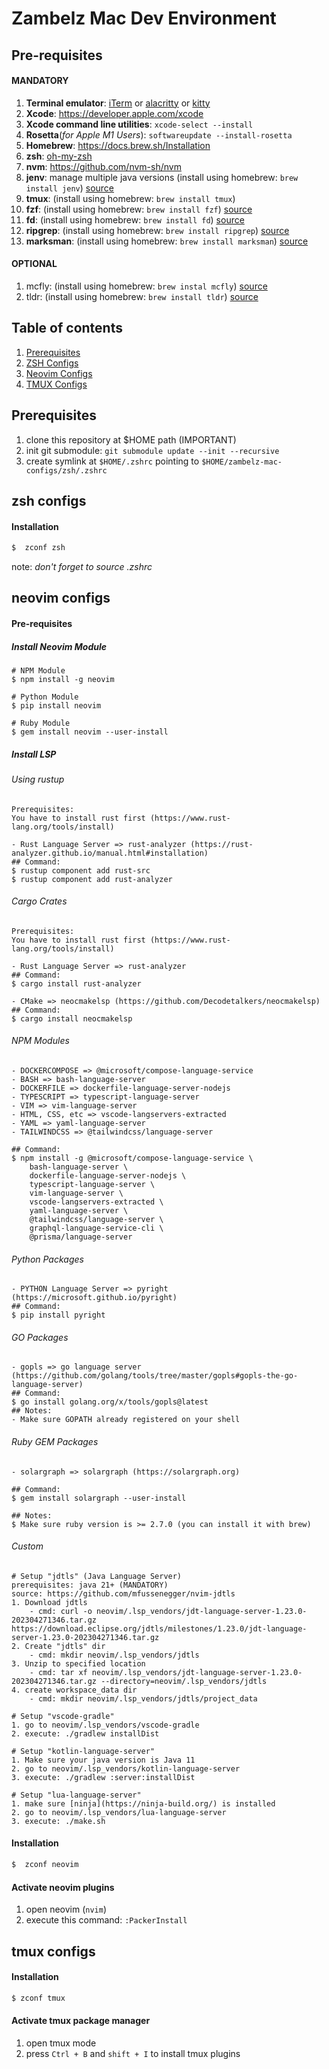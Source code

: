 # Zambelz Mac Dev Environment

## Pre-requisites
#### MANDATORY
1. **Terminal emulator**: [iTerm](https://iterm2.com) or [alacritty](https://github.com/alacritty/alacritty) or [kitty](https://github.com/kovidgoyal/kitty)
1. **Xcode**: https://developer.apple.com/xcode
1. **Xcode command line utilities**: `xcode-select --install`
1. **Rosetta**(*for Apple M1 Users*): `softwareupdate --install-rosetta`
1. **Homebrew**: https://docs.brew.sh/Installation
1. **zsh**: [oh-my-zsh](https://github.com/ohmyzsh/ohmyzsh)
1. **nvm**: https://github.com/nvm-sh/nvm
1. **jenv**: manage multiple java versions (install using homebrew: `brew install jenv`) [source](https://github.com/jenv/jenv)
1. **tmux**: (install using homebrew: `brew install tmux`)
1. **fzf**: (install using homebrew: `brew install fzf`) [source](https://github.com/junegunn/fzf)
1. **fd**: (install using homebrew: `brew install fd`) [source](https://github.com/sharkdp/fd)
1. **ripgrep**: (install using homebrew: `brew install ripgrep`) [source](https://github.com/BurntSushi/ripgrep)
1. **marksman**: (install using homebrew: `brew install marksman`) [source](https://github.com/artempyanykh/marksman)
#### OPTIONAL
1. mcfly: (install using homebrew: `brew instal mcfly`) [source](https://github.com/cantino/mcfly)
1. tldr: (install using homebrew: `brew install tldr`) [source](https://tldr.sh)

## Table of contents
1. [Prerequisites](#prerequisites)
1. [ZSH Configs](#zsh-configs)
1. [Neovim Configs](#neovim-configs)
1. [TMUX Configs](#tmux-configs)

## Prerequisites
1. clone this repository at $HOME path (IMPORTANT)
1. init git submodule: `git submodule update --init --recursive`
1. create symlink at `$HOME/.zshrc` pointing to `$HOME/zambelz-mac-configs/zsh/.zshrc`

## zsh configs
#### Installation
```sh
$  zconf zsh
```
note: *don't forget to source .zshrc*

## neovim configs

#### Pre-requisites
##### Install Neovim Module
```
# NPM Module
$ npm install -g neovim

# Python Module
$ pip install neovim

# Ruby Module
$ gem install neovim --user-install
```
##### Install LSP

###### Using rustup
```
Prerequisites:  
You have to install rust first (https://www.rust-lang.org/tools/install)  

- Rust Language Server => rust-analyzer (https://rust-analyzer.github.io/manual.html#installation)
## Command:
$ rustup component add rust-src  
$ rustup component add rust-analyzer
```

###### Cargo Crates
```
Prerequisites:  
You have to install rust first (https://www.rust-lang.org/tools/install)  

- Rust Language Server => rust-analyzer  
## Command:  
$ cargo install rust-analyzer  

- CMake => neocmakelsp (https://github.com/Decodetalkers/neocmakelsp)  
## Command:  
$ cargo install neocmakelsp  
```

###### NPM Modules
```
- DOCKERCOMPOSE => @microsoft/compose-language-service  
- BASH => bash-language-server  
- DOCKERFILE => dockerfile-language-server-nodejs  
- TYPESCRIPT => typescript-language-server  
- VIM => vim-language-server  
- HTML, CSS, etc => vscode-langservers-extracted  
- YAML => yaml-language-server  
- TAILWINDCSS => @tailwindcss/language-server

## Command:
$ npm install -g @microsoft/compose-language-service \
    bash-language-server \
    dockerfile-language-server-nodejs \
    typescript-language-server \
    vim-language-server \
    vscode-langservers-extracted \
    yaml-language-server \
    @tailwindcss/language-server \
    graphql-language-service-cli \
    @prisma/language-server
```

###### Python Packages
```
- PYTHON Language Server => pyright (https://microsoft.github.io/pyright)
## Command:
$ pip install pyright
```

###### GO Packages
```
- gopls => go language server (https://github.com/golang/tools/tree/master/gopls#gopls-the-go-language-server)
## Command:
$ go install golang.org/x/tools/gopls@latest
## Notes:
- Make sure GOPATH already registered on your shell
```

###### Ruby GEM Packages
```
- solargraph => solargraph (https://solargraph.org)

## Command:
$ gem install solargraph --user-install

## Notes:
$ Make sure ruby version is >= 2.7.0 (you can install it with brew)
```

###### Custom
```
# Setup "jdtls" (Java Language Server)
prerequisites: java 21+ (MANDATORY)
source: https://github.com/mfussenegger/nvim-jdtls
1. Download jdtls
    - cmd: curl -o neovim/.lsp_vendors/jdt-language-server-1.23.0-202304271346.tar.gz https://download.eclipse.org/jdtls/milestones/1.23.0/jdt-language-server-1.23.0-202304271346.tar.gz
2. Create "jdtls" dir
    - cmd: mkdir neovim/.lsp_vendors/jdtls
3. Unzip to specified location
    - cmd: tar xf neovim/.lsp_vendors/jdt-language-server-1.23.0-202304271346.tar.gz --directory=neovim/.lsp_vendors/jdtls
4. create workspace_data dir
    - cmd: mkdir neovim/.lsp_vendors/jdtls/project_data

# Setup "vscode-gradle"
1. go to neovim/.lsp_vendors/vscode-gradle
2. execute: ./gradlew installDist

# Setup "kotlin-language-server"
1. Make sure your java version is Java 11
2. go to neovim/.lsp_vendors/kotlin-language-server
3. execute: ./gradlew :server:installDist

# Setup "lua-language-server"
1. make sure [ninja](https://ninja-build.org/) is installed
2. go to neovim/.lsp_vendors/lua-language-server
3. execute: ./make.sh
```
#### Installation
```sh
$  zconf neovim
```

#### Activate neovim plugins
1. open neovim (`nvim`)
1. execute this command: `:PackerInstall`

## tmux configs

#### Installation
```sh
$ zconf tmux
```

#### Activate tmux package manager
1. open tmux mode
1. press `Ctrl + B` and `shift + I` to install tmux plugins

